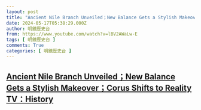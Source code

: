 ```yaml
---
layout: post
title: "Ancient Nile Branch Unveiled；New Balance Gets a Stylish Makeover；Corus Shifts to Reality TV：History"
date: 2024-05-17T05:38:29.000Z
author: 明鏡歷史台
from: https://www.youtube.com/watch?v=lBV2AWaLw-E
tags: [ 明鏡歷史台 ]
comments: True
categories: [ 明鏡歷史台 ]
---
```

<!--1715924309000-->
[Ancient Nile Branch Unveiled；New Balance Gets a Stylish Makeover；Corus Shifts to Reality TV：History](https://www.youtube.com/watch?v=lBV2AWaLw-E)
------

<div>

</div>
